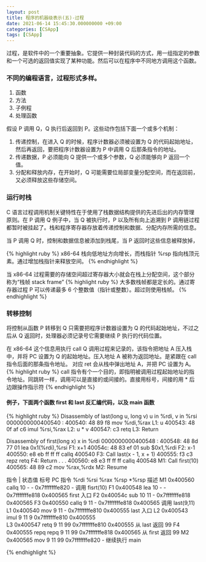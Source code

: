```yaml
---
layout: post
title: 程序的机器级表示(五)-过程
date: 2021-06-14 15:45:30.000000000 +09:00
categories: [CSApp]
tags: [CSApp]
---
```


过程，是软件中的一个重要抽象。它提供一种封装代码的方式，用一组指定的参数和一个可选的返回值实现了某种功能。然后可以在程序中不同地方调用这个函数。

### 不同的编程语言，过程形式多样。

1. 函数
2. 方法
3. 子例程
4. 处理函数

假设 P 调用 Q，Q 执行后返回到 P。这些动作包括下面一个或多个机制：

1. 传递控制，在进入 Q 的时候，程序计数器必须被设置为 Q 的代码起始地址，然后再返回，要把程序计数器设置为 P 中调用 Q 后那条指令的地址。
2. 传递数据，P 必须能向 Q 提供一个或多个参数，Q 必须能够向 P 返回一个值。
3. 分配和释放内存，在开始时，Q 可能需要位局部变量分配空间，而在返回前，又必须释放这些存储空间。

### 运行时栈

C 语言过程调用机制关键特性在于使用了栈数据结构提供的先进后出的内存管理原则。在 P 调用 Q 例子中，当 Q 被执行时，P 以及所有向上追溯到 P 调用链过程都暂时被挂起了。栈和程序寄存器存放着传递控制和数据、分配内存所需的信息。

当 P 调用 Q 时，控制和数据信息被添加到栈尾，当 P 返回时这些信息被释放掉，

{% highlight ruby %}
x86-64 栈向低地址方向增长，而栈指针 %rsp 指向栈顶元素。通过增加栈指针来释放空间。
{% endhighlight %}

当 x86-64 过程需要的存储空间超过寄存器大小就会在栈上分配空间，这个部分称为“栈帧 stack frame”
{% highlight ruby %}
大多数栈帧都是定长的。通过寄存器过程 P 可以传递最多 6 个整数值（指针或整数）。超过则使用栈帧。
{% endhighlight %}

### 转移控制

将控制从函数 P 转移到 Q 只需要把程序计数器设置为 Q 的代码起始地址，不过之后从 Q 返回时，处理器必须记录号它需要继续 P 执行的代码位置。

在 x86-64 这个信息用执行 call Q 调用过程来记录的，该指令把地址 A 压入栈中，并将 PC 设置为 Q 的起始地址。压入地址 A 被称为返回地址。是紧跟在 call 指令后面的那条指令地址。 对应 ret 会从栈中弹出地址 A，并把 PC 设置为 A。
{% highlight ruby %}
call 指令有个一个目的，即指明被调用过程起始地址的指令地址。同跳转一样，调用可以是直接的或间接的。直接用标号，间接的用 \* 后边跟操作指示符
{% endhighlight %}

#### 例子，下面两个函数 first 和 last 反汇编代码，以及 main 函数

{% highlight ruby %}
Disassembly of last(long u, long v)
u in %rdi, v in %rsi
0000000000400540 <last>:
400540: 48 89 f8 mov %rdi,%rax L1: u
400543: 48 0f af c6 imul %rsi,%rax L2: u \* v
400547: c3 retq L3: Return

Disassembly of first(long x)
x in %rdi
0000000000400548 <first>:
400548: 48 8d 77 01 lea 0x1(%rdi),%rsi F1: x+1
40054c: 48 83 ef 01 sub $0x1,%rdi F2: x-1
400550: e8 eb ff ff ff callq 400540 <last> F3: Call last(x - 1, x + 1)
400555: f3 c3 repz retq F4: Return
.
.
.
400560: e8 e3 ff ff ff callq 400548 <first> M1: Call first(10)
400565: 48 89 c2 mov %rax,%rdx M2: Resume

指令 | 状态值
标号 PC 指令 %rdi %rsi %rax %rsp \*%rsp 描述
M1 0x400560 callq 10 - - 0x7fffffffe820 - 调用 fisrt(10)
F1 0x400548 lea 10 - - 0x7fffffffe818 0x400565 first 入口
F2 0x40054c sub 10 11 - 0x7fffffffe818 0x400565
F3 0x400550 callq 9 11 - 0x7fffffffe818 0x400565 调用 last(9,11)
L1 0x400540 mov 9 11 - 0x7fffffffe810 0x400555 last 入口
L2 0x400543 imul 9 11 9 0x7fffffffe810 0x400555  
L3 0x400547 retq 9 11 99 0x7fffffffe810 0x400555 从 last 返回 99
F4 0x400555 repq repq 9 11 99 0x7fffffffe818 0x400565 从 first 返回 99
M2 0x400565 mov 9 11 99 0x7fffffffe820 - 继续执行 main

{% endhighlight %}
